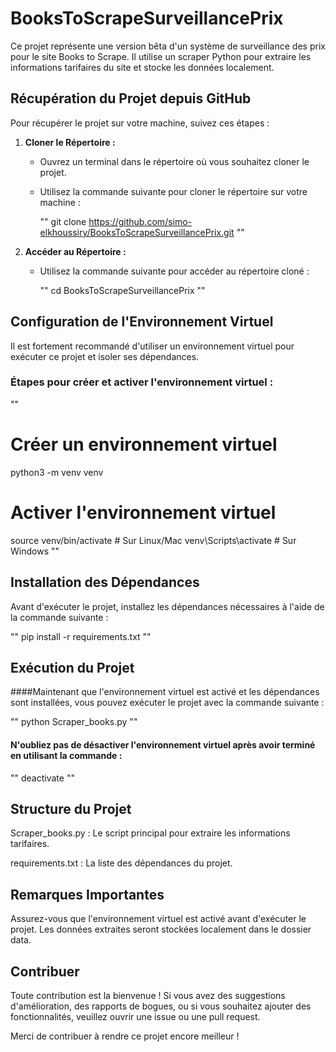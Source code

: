 # BooksToScrapeSurveillancePrix

Ce projet représente une version bêta d'un système de surveillance des prix pour le site Books to Scrape. Il utilise un scraper Python pour extraire les informations tarifaires du site et stocke les données localement.

## Récupération du Projet depuis GitHub

Pour récupérer le projet sur votre machine, suivez ces étapes :

1. **Cloner le Répertoire :**
   - Ouvrez un terminal dans le répertoire où vous souhaitez cloner le projet.
   - Utilisez la commande suivante pour cloner le répertoire sur votre machine :
     
     "" git clone https://github.com/simo-elkhoussiry/BooksToScrapeSurveillancePrix.git ""
     
   
2. **Accéder au Répertoire :**
   - Utilisez la commande suivante pour accéder au répertoire cloné :
     
     "" cd BooksToScrapeSurveillancePrix ""
     

## Configuration de l'Environnement Virtuel

Il est fortement recommandé d'utiliser un environnement virtuel pour exécuter ce projet et isoler ses dépendances.

### Étapes pour créer et activer l'environnement virtuel :

""
# Créer un environnement virtuel
python3 -m venv venv

# Activer l'environnement virtuel
source venv/bin/activate  # Sur Linux/Mac
venv\Scripts\activate    # Sur Windows 
                                            ""

## Installation des Dépendances

Avant d'exécuter le projet, installez les dépendances nécessaires à l'aide de la commande suivante :

"" pip install -r requirements.txt ""

## Exécution du Projet

####Maintenant que l'environnement virtuel est activé et les dépendances sont installées, vous pouvez exécuter le projet avec la commande suivante :

"" python Scraper_books.py ""

#### N'oubliez pas de désactiver l'environnement virtuel après avoir terminé en utilisant la commande :

"" deactivate ""

## Structure du Projet

Scraper_books.py : Le script principal pour extraire les informations tarifaires.

requirements.txt : La liste des dépendances du projet.

## Remarques Importantes

Assurez-vous que l'environnement virtuel est activé avant d'exécuter le projet.
Les données extraites seront stockées localement dans le dossier data.

## Contribuer

Toute contribution est la bienvenue ! Si vous avez des suggestions d'amélioration, des rapports de bogues, ou si vous souhaitez ajouter des fonctionnalités, veuillez ouvrir une issue ou une pull request.

Merci de contribuer à rendre ce projet encore meilleur !
